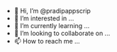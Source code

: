 - 👋 Hi, I’m @pradipappscrip
- 👀 I’m interested in ...
- 🌱 I’m currently learning ...
- 💞️ I’m looking to collaborate on ...
- 📫 How to reach me ...

<!---
pradipappscrip/pradipappscrip is a ✨ special ✨ repository because its `README.md` (this file) appears on your GitHub profile.
You can click the Preview link to take a look at your changes.
--->
